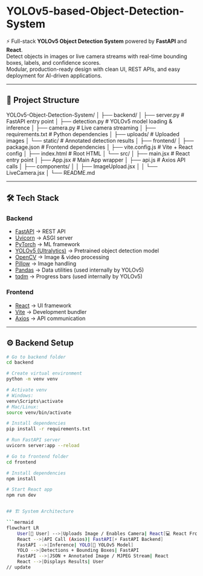 # YOLOv5-based-Object-Detection-System  

⚡ Full-stack **YOLOv5 Object Detection System** powered by **FastAPI** and **React**.  
Detect objects in images or live camera streams with real-time bounding boxes, labels, and confidence scores.  
Modular, production-ready design with clean UI, REST APIs, and easy deployment for AI-driven applications.  

---

## 📂 Project Structure

YOLOv5-Object-Detection-System/
│
├── backend/
│   ├── server.py            # FastAPI entry point
│   ├── detection.py         # YOLOv5 model loading & inference
│   ├── camera.py            # Live camera streaming
│   ├── requirements.txt     # Python dependencies
│   ├── uploads/             # Uploaded images
│   └── static/              # Annotated detection results
│
├── frontend/
│   ├── package.json         # Frontend dependencies
│   ├── vite.config.js       # Vite + React config
│   ├── index.html           # Root HTML
│   └── src/
│       ├── main.jsx         # React entry point
│       ├── App.jsx          # Main App wrapper
│       ├── api.js           # Axios API calls
│       ├── components/
│       │   ├── ImageUpload.jsx
│       │   └── LiveCamera.jsx
│
└── README.md



---

## 🛠️ Tech Stack

### **Backend**
- [FastAPI](https://fastapi.tiangolo.com/) → REST API  
- [Uvicorn](https://www.uvicorn.org/) → ASGI server  
- [PyTorch](https://pytorch.org/) → ML framework  
- [YOLOv5 (Ultralytics)](https://github.com/ultralytics/yolov5) → Pretrained object detection model  
- [OpenCV](https://opencv.org/) → Image & video processing  
- [Pillow](https://pillow.readthedocs.io/) → Image handling  
- [Pandas](https://pandas.pydata.org/) → Data utilities (used internally by YOLOv5)  
- [tqdm](https://tqdm.github.io/) → Progress bars (used internally by YOLOv5)  

### **Frontend**
- [React](https://react.dev/) → UI framework  
- [Vite](https://vitejs.dev/) → Development bundler  
- [Axios](https://axios-http.com/) → API communication  

---

## ⚙️ Backend Setup  

```bash
# Go to backend folder
cd backend

# Create virtual environment
python -m venv venv

# Activate venv
# Windows:
venv\Scripts\activate
# Mac/Linux:
source venv/bin/activate

# Install dependencies
pip install -r requirements.txt

# Run FastAPI server
uvicorn server:app --reload

# Go to frontend folder
cd frontend

# Install dependencies
npm install

# Start React app
npm run dev


## 🏗️ System Architecture  

```mermaid
flowchart LR
    User[👤 User] -->|Uploads Image / Enables Camera| React[💻 React Frontend]
    React -->|API Call (Axios)| FastAPI[⚡ FastAPI Backend]
    FastAPI -->|Inference| YOLO[🧠 YOLOv5 Model]
    YOLO -->|Detections + Bounding Boxes| FastAPI
    FastAPI -->|JSON + Annotated Image / MJPEG Stream| React
    React -->|Displays Results| User
/ /   u p d a t e  
 